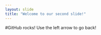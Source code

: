```yaml
---
layout: slide
title: "Welcome to our second slide!"
---
```

#GitHub rocks!
Use the left arrow to go back!
